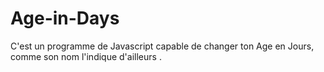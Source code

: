 # Age-in-Days
C'est un programme de Javascript capable de changer ton Age en Jours, comme son nom l'indique d'ailleurs .
